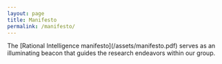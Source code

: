 ```yaml
---
layout: page
title: Manifesto
permalink: /manifesto/
---
```


<p>The [Rational Intelligence manifesto](/assets/manifesto.pdf) serves as an illuminating beacon that guides the research endeavors within our group.</p>

<br>

<object data="/assets/manifesto.pdf" width="100%" height="1100" type='application/pdf'/></object>
